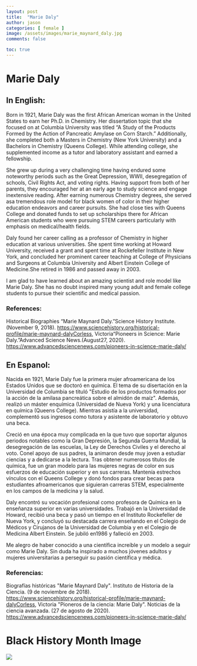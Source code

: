 ```yaml
---
layout: post
title:  "Marie Daly"
author: jason
categories: [ female ]
image: /assets/images/marie_maynard_daly.jpg
comments: false

toc: true
---
```

<!-- English Section -->
# Marie Daly
## In English:
Born in 1921, Marie Daly was the first African American woman in the United States to earn her Ph.D. in Chemistry.  Her dissertation topic that she focused on at Columbia University was titled “A Study of the Products Formed by the Action of Pancreatic Amylase on Corn Starch.”  Additionally, she completed both a Masters in Chemistry (New York University) and a Bachelors in Chemistry (Queens College).  While attending college, she supplemented income as a tutor and laboratory assistant and earned a fellowship.

She grew up during a very challenging time having endured some noteworthy periods such as the Great Depression, WWII, desegregation of schools, Civil Rights Act, and voting rights.  Having support from both of her parents, they encouraged her at an early age to study science and engage inextensive reading. After earning numerous Chemistry degrees, she served asa tremendous role model for black women of color in their higher education endeavors and career pursuits.  She had close ties with Queens College and donated funds to set up scholarships there for African American students who were pursuing STEM careers particularly with emphasis on medical/health fields.

Daly found her career calling as a professor of Chemistry in higher education at various universities.  She spent time working at Howard University, received a grant and spent time at Rockefeller Institute in New York, and concluded her prominent career teaching at College of Physicians and Surgeons at Columbia University and Albert Einstein College of Medicine.She retired in 1986 and passed away in 2003.

I am glad to have learned about an amazing scientist and role model like Marie Daly. She has no doubt inspired many young adult and female college students to pursue their scientific and medical passion.

### References:
Historical Biographies “Marie Maynard Daly.”Science History Institute.(November 9, 2018). https://www.sciencehistory.org/historical-profile/marie-maynard-dalyCorless, Victoria“Pioneers in Science: Marie Daly.”Advanced Science News.(August27, 2020). https://www.advancedsciencenews.com/pioneers-in-science-marie-daly/


<!-- Spanish Section -->
## En Espanol:
Nacida en 1921, Marie Daly fue la primera mujer afroamericana de los Estados Unidos que se doctoró en química.  El tema de su disertación en la Universidad de Columbia se tituló "Estudio de los productos formados por la acción de la amilasa pancreática sobre el almidón de maíz".  Además, realizó un máster enquímica (Universidad de Nueva York) y una licenciatura en química (Queens College).  Mientras asistía a la universidad, complementó sus ingresos como tutora y asistente de laboratorio y obtuvo una beca.

Creció en una época muy complicada en la que tuvo que soportar algunos periodos notables como la Gran Depresión, la Segunda Guerra Mundial, la desegregación de las escuelas, la Ley de Derechos Civiles y el derecho al voto.  Conel apoyo de sus padres, la animaron desde muy joven a estudiar ciencias y a dedicarse a la lectura. Tras obtener numerosos títulos de química, fue un gran modelo para las mujeres negras de color en sus esfuerzos de educación superior y en sus carreras.  Mantenía estrechos vínculos con el Queens College y donó fondos para crear becas para estudiantes afroamericanos que siguieran carreras STEM, especialmente en los campos de la medicina y la salud.

Daly encontró su vocación profesional como profesora de Química en la enseñanza superior en varias universidades.  Trabajó en la Universidad de Howard, recibió una beca y pasó un tiempo en el Instituto Rockefeller de Nueva York, y concluyó su destacada carrera enseñando en el Colegio de Médicos y Cirujanos de la Universidad de Columbia y en el Colegio de Medicina Albert Einstein.  Se jubiló en1986 y falleció en 2003.

Me alegro de haber conocido a una científica increíble y un modelo a seguir como Marie Daly. Sin duda ha inspirado a muchos jóvenes adultos y mujeres universitarias a perseguir su pasión científica y médica.

### Referencias:
Biografías históricas "Marie Maynard Daly". Instituto de Historia de la Ciencia. (9 de noviembre de 2018). https://www.sciencehistory.org/historical-profile/marie-maynard-dalyCorless, Victoria "Pioneros de la ciencia: Marie Daly". Noticias de la ciencia avanzada. (27 de agosto de 2020). https://www.advancedsciencenews.com/pioneers-in-science-marie-daly/

# Black History Month Image

![](/imake-bhm/assets/images/bhm-jason.jpg)